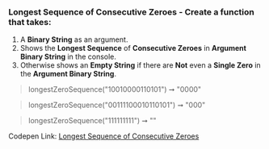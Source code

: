 ### Longest Sequence of Consecutive Zeroes - Create a function that takes: 

1. A **Binary String** as an argument. 
1. Shows the **Longest Sequence** of **Consecutive Zeroes** in **Argument Binary String** in the console.
1. Otherwise shows an **Empty String** if there are **Not** even a **Single Zero** in the **Argument Binary String**.

> longestZeroSequence("10010000110101") ➞ "0000" 

> longestZeroSequence("00111100010110101") ➞ "000"

> longestZeroSequence("111111111") ➞ "" 

Codepen Link: [Longest Sequence of Consecutive Zeroes](https://codepen.io/javascriptstudent/pen/RwWwEmX?editors=0012)